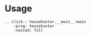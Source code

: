 # Usage

```{eval-rst}
.. click:: househunter.__main__:main
    :prog: househunter
    :nested: full
```
